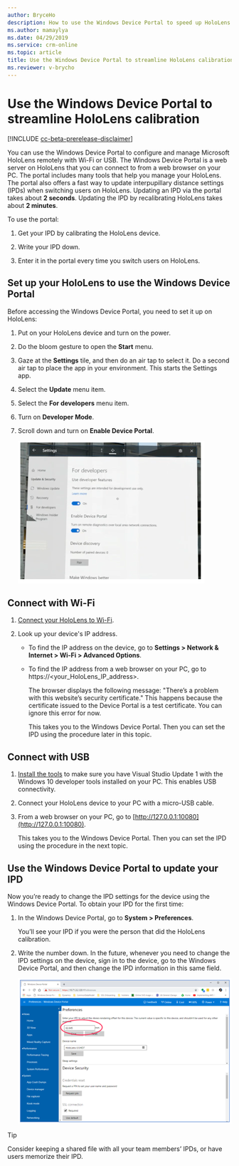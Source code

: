 ```yaml
---
author: BryceHo
description: How to use the Windows Device Portal to speed up HoloLens calibration when working with Dynamics 365 Guides in preview
ms.author: mamaylya
ms.date: 04/29/2019
ms.service: crm-online
ms.topic: article
title: Use the Windows Device Portal to streamline HoloLens calibration
ms.reviewer: v-brycho
---
```


# Use the Windows Device Portal to streamline HoloLens calibration

[!INCLUDE [cc-beta-prerelease-disclaimer](../includes/cc-beta-prerelease-disclaimer.md)]
 
You can use the Windows Device Portal to configure and manage Microsoft HoloLens remotely with Wi-Fi or USB. The Windows Device Portal is a web server on HoloLens that you can connect to from a web browser on your PC. The portal includes many tools that help you manage your HoloLens. The portal also offers a fast way to update interpupillary distance settings (IPDs) when switching users on HoloLens. Updating an IPD via the portal takes about **2 seconds**. Updating the IPD by recalibrating HoloLens takes about **2 minutes**.

To use the portal:

1. Get your IPD by calibrating the HoloLens device. 

2. Write your IPD down.

3. Enter it in the portal every time you switch users on HoloLens. 

## Set up your HoloLens to use the Windows Device Portal

Before accessing the Windows Device Portal, you need to set it up on HoloLens:

1.	Put on your HoloLens device and turn on the power.

2.	Do the bloom gesture to open the **Start** menu.

3.	Gaze at the **Settings** tile, and then do an air tap to select it. Do a second air tap to place the app in your environment. This starts the Settings app.

4.	Select the **Update** menu item.

5.	Select the **For developers** menu item.

6.	Turn on **Developer Mode**.

7.	Scroll down and turn on **Enable Device Portal**.

    ![Enable Device Portal setting](media/developers-settings.PNG "Enable Device Portal setting")
 
## Connect with Wi-Fi

1.	[Connect your HoloLens to Wi-Fi](https://docs.microsoft.com/windows/mixed-reality/connecting-to-wi-fi-on-hololens).

2.	Look up your device's IP address.

    - To find the IP address on the device, go to **Settings > Network & Internet > Wi-Fi > Advanced Options**.
    
    - To find the IP address from a web browser on your PC, go to https://<your_HoloLens_IP_address>.
    
      The browser displays the following message: "There’s a problem with this website’s security certificate." This happens because the certificate issued to the Device Portal is a test certificate. You can ignore this error for now.

      This takes you to the Windows Device Portal. Then you can set the IPD using the procedure later in this topic.

## Connect with USB

1.	[Install the tools](https://docs.microsoft.com/windows/mixed-reality/install-the-tools) to make sure you have Visual Studio Update 1 with the Windows 10 developer tools installed on your PC. This enables USB connectivity.

2.	Connect your HoloLens device to your PC with a micro-USB cable.

3.	From a web browser on your PC, go to [http://127.0.0.1:10080](http://127.0.0.1:10080).

    This takes you to the Windows Device Portal. Then you can set the IPD using the procedure in the next topic.

## Use the Windows Device Portal to update your IPD

Now you’re ready to change the IPD settings for the device using the Windows Device Portal. To obtain your IPD for the first time:

1.	In the Windows Device Portal, go to **System > Preferences**. 

    You’ll see your IPD if you were the person that did the HoloLens calibration.

2.	Write the number down. In the future, whenever you need to change the IPD settings on the device, sign in to the device, go to the Windows Device Portal, and then change the IPD information in this same field. 

    ![IPD setting](media/ipd-setting.PNG "IPD setting")
 
> [!TIP]
> Consider keeping a shared file with all your team members’ IPDs, or have users memorize their IPD. 


